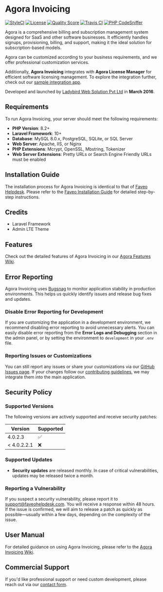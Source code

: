 # Agora Invoicing

[![StyleCI](https://styleci.io/repos/51429040/shield)](https://styleci.io/repos/51429040) [![License](https://img.shields.io/badge/License-OSL-blue.svg)](https://opensource.org/licenses/OSL)  [![Quality Score](https://scrutinizer-ci.com/g/ladybirdweb/agorainvoicing/badges/quality-score.png?b=development)](https://scrutinizer-ci.com/g/ladybirdweb/agorainvoicing)  [![Travis CI](https://travis-ci.org/ladybirdweb/agora-invoicing-community.svg?branch=development)](https://travis-ci.org/ladybirdweb/agora-invoicing-community)  [![PHP CodeSniffer](http://squizlabs.github.io/PHP_CodeSniffer/analysis/ladybirdweb/agorainvoicing/grade.svg)](http://squizlabs.github.io/PHP_CodeSniffer/analysis/ladybirdweb/agorainvoicing/index.html)

Agora is a comprehensive billing and subscription management system designed for SaaS and other software businesses. It efficiently handles signups, provisioning, billing, and support, making it the ideal solution for subscription-based models.

Agora can be customized according to your business requirements, and we offer professional customization services.

Additionally, **Agora Invoicing** integrates with **Agora License Manager** for efficient software licensing management. To explore the integration further, check out our [sample integration app](https://github.com/ladybirdweb/agora-integration-sample).

Developed and launched by [Ladybird Web Solution Pvt Ltd](http://www.ladybirdweb.com/) in **March 2016**.

## Requirements

To run Agora Invoicing, your server should meet the following requirements:

- **PHP Version**: 8.2+
- **Laravel Framework**: 10+
- **Database**: MySQL 8.0.x, PostgreSQL, SQLite, or SQL Server
- **Web Server**: Apache, IIS, or Nginx
- **PHP Extensions**: Mcrypt, OpenSSL, Mbstring, Tokenizer
- **Web Server Extensions**: Pretty URLs or Search Engine Friendly URLs must be enabled

## Installation Guide

The installation process for Agora Invoicing is identical to that of [Faveo Helpdesk](https://www.faveohelpdesk.com/). Please refer to the [Faveo Installation Guide](https://docs.faveohelpdesk.com/) for detailed step-by-step instructions.

## Credits

- Laravel Framework
- Admin LTE Theme

## Features

Check out the detailed features of Agora Invoicing in our [Agora Features Wiki](https://github.com/ladybirdweb/agora-invoicing-community/wiki/Agora-Features).

## Error Reporting

Agora Invoicing uses [Bugsnag](https://www.bugsnag.com/) to monitor application stability in production environments. This helps us quickly identify issues and release bug fixes and updates.

### Disable Error Reporting for Development
If you are customizing the application in a development environment, we recommend disabling error reporting to avoid unnecessary alerts. You can easily disable error reporting from the **Error Logs and Debugging** section in the admin panel, or by setting the environment to `development` in your `.env` file.

### Reporting Issues or Customizations
You can still report any issues or share your customizations via our [GitHub Issues page](https://github.com/ladybirdweb/agora-invoicing-community/issues). If your changes follow our [contributing guidelines](https://github.com/ladybirdweb/agora-invoicing-community/blob/development/CONTRIBUTING.md), we may integrate them into the main application.

## Security Policy

### Supported Versions

The following versions are actively supported and receive security patches:

| Version     | Supported          |
|-------------|--------------------|
| 4.0.2.3     | :white_check_mark: |
| < 4.0.2.2.1 | :x:                |

### Supported Updates

- **Security updates** are released monthly. In case of critical vulnerabilities, updates may be released twice a month.

### Reporting a Vulnerability

If you suspect a security vulnerability, please report it to [support@faveohelpdesk.com](mailto:support@faveohelpdesk.com). You will receive a response within 48 hours. If the issue is confirmed, we will aim to release a patch as quickly as possible—usually within a few days, depending on the complexity of the issue.

## User Manual

For detailed guidance on using Agora Invoicing, please refer to the [Agora Invoicing Wiki](https://github.com/ladybirdweb/agora-invoicing-community/wiki).

## Commercial Support

If you'd like professional support or need custom development, please reach out via our [contact form](https://www.faveohelpdesk.com/contact-us/).
